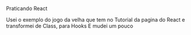 Praticando React

Usei o exemplo do jogo da velha que tem no Tutorial da pagina do React e transformei de Class, 
para Hooks
E mudei um pouco
